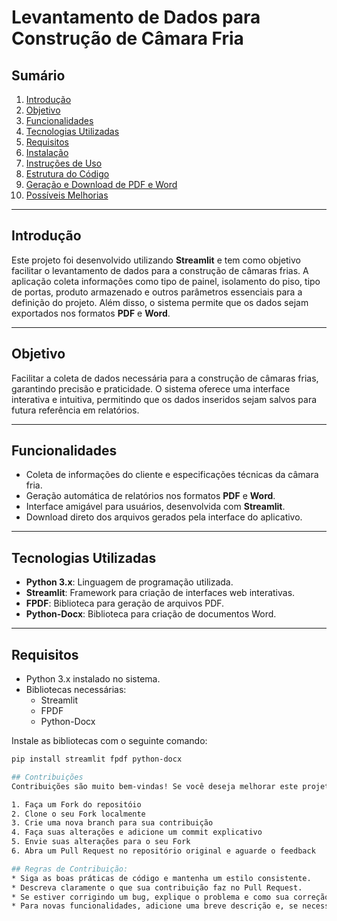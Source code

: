 # Levantamento de Dados para Construção de Câmara Fria

## Sumário
1. [Introdução](#introdução)
2. [Objetivo](#objetivo)
3. [Funcionalidades](#funcionalidades)
4. [Tecnologias Utilizadas](#tecnologias-utilizadas)
5. [Requisitos](#requisitos)
6. [Instalação](#instalação)
7. [Instruções de Uso](#instruções-de-uso)
8. [Estrutura do Código](#estrutura-do-código)
9. [Geração e Download de PDF e Word](#geração-e-download-de-pdf-e-word)
10. [Possíveis Melhorias](#possíveis-melhorias)

---

## Introdução
Este projeto foi desenvolvido utilizando **Streamlit** e tem como objetivo facilitar o levantamento de dados para a construção de câmaras frias. A aplicação coleta informações como tipo de painel, isolamento do piso, tipo de portas, produto armazenado e outros parâmetros essenciais para a definição do projeto. Além disso, o sistema permite que os dados sejam exportados nos formatos **PDF** e **Word**.

---

## Objetivo
Facilitar a coleta de dados necessária para a construção de câmaras frias, garantindo precisão e praticidade. O sistema oferece uma interface interativa e intuitiva, permitindo que os dados inseridos sejam salvos para futura referência em relatórios.

---

## Funcionalidades
- Coleta de informações do cliente e especificações técnicas da câmara fria.  
- Geração automática de relatórios nos formatos **PDF** e **Word**.  
- Interface amigável para usuários, desenvolvida com **Streamlit**.  
- Download direto dos arquivos gerados pela interface do aplicativo.

---

## Tecnologias Utilizadas
- **Python 3.x**: Linguagem de programação utilizada.  
- **Streamlit**: Framework para criação de interfaces web interativas.  
- **FPDF**: Biblioteca para geração de arquivos PDF.  
- **Python-Docx**: Biblioteca para criação de documentos Word.

---

## Requisitos
- Python 3.x instalado no sistema.  
- Bibliotecas necessárias:
  - Streamlit  
  - FPDF  
  - Python-Docx  

Instale as bibliotecas com o seguinte comando:
```bash
pip install streamlit fpdf python-docx

## Contribuições
Contribuições são muito bem-vindas! Se você deseja melhorar este projeto, adicionar novas funcionalidades, corrigir bugs ou otimizar o código, siga estas instruções:

1. Faça um Fork do repositóio
2. Clone o seu Fork localmente
3. Crie uma nova branch para sua contribuição
4. Faça suas alterações e adicione um commit explicativo
5. Envie suas alterações para o seu Fork
6. Abra um Pull Request no repositório original e aguarde o feedback

## Regras de Contribuição:
* Siga as boas práticas de código e mantenha um estilo consistente.
* Descreva claramente o que sua contribuição faz no Pull Request.
* Se estiver corrigindo um bug, explique o problema e como sua correção resolve a questão.
* Para novas funcionalidades, adicione uma breve descrição e, se necessário, atualize a documentação.

